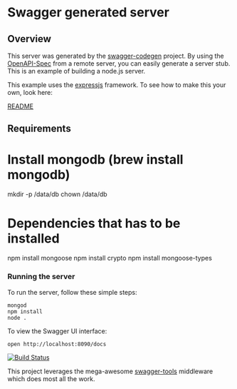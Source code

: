 # Swagger generated server

## Overview
This server was generated by the [swagger-codegen](https://github.com/swagger-api/swagger-codegen) project.  By using the [OpenAPI-Spec](https://github.com/OAI/OpenAPI-Specification) from a remote server, you can easily generate a server stub.  This is an example of building a node.js server.

This example uses the [expressjs](http://expressjs.com/) framework.  To see how to make this your own, look here:

[README](https://github.com/swagger-api/swagger-codegen/blob/master/README.md)

## Requirements

# Install mongodb (brew install mongodb)
mkdir -p /data/db
chown <insert username> /data/db

# Dependencies that has to be installed
npm install mongoose
npm install crypto
npm install mongoose-types

### Running the server
To run the server, follow these simple steps:

```
mongod
npm install
node .
```

To view the Swagger UI interface:

```
open http://localhost:8090/docs
```


[![Build Status](https://travis-ci.org/sigurlu/meldeapp.svg?branch=master)](https://travis-ci.org/sigurlu/meldeapp)

This project leverages the mega-awesome [swagger-tools](https://github.com/apigee-127/swagger-tools) middleware which does most all the work.
